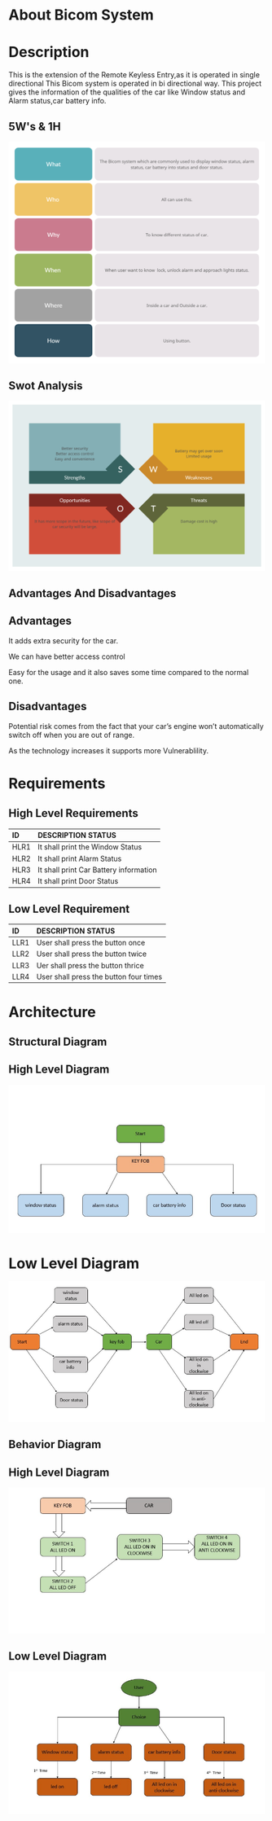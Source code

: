 # About Bicom System 

#  Description 

This is the extension of the Remote Keyless Entry,as it is operated in single directional This Bicom system is operated in bi directional way. This project gives the information of the qualities of the car like Window status and Alarm status,car battery info.

## 5W's & 1H

![](https://github.com/KeerthuMG/M3_Group40/blob/main/2_BiCom%20System/6_ImagesAndVideos/2SW.jpg)

##  Swot Analysis 

![](https://github.com/KeerthuMG/M3_Group40/blob/main/2_BiCom%20System/6_ImagesAndVideos/1SW.jpg)

##  Advantages And Disadvantages

## Advantages

It adds extra security for the car.

We can have better access control

Easy for the usage and it also saves some time compared to the normal one.


## Disadvantages

Potential risk comes from the fact that your car’s engine won’t automatically switch off when you are out of range.

As the technology increases it supports more Vulnerablility.


# Requirements

## High Level Requirements
|ID  |DESCRIPTION	STATUS                                   |
|:---|:----------------------------------------------------|
|HLR1|It shall print the Window Status|
|HLR2|It shall print Alarm Status |
|HLR3|It shall print Car Battery information |
|HLR4|It shall print Door Status |


## Low Level Requirement
|ID  |DESCRIPTION	STATUS                                                               |
|:---|:--------------------------------------------------------------------------------|
|LLR1|User shall press the button once |
|LLR2|User shall press the button twice |
|LLR3|Uer shall press the button thrice |
|LLR4|User shall press the button four times |

# Architecture 

## Structural Diagram

## High Level Diagram
![](https://github.com/KeerthuMG/M3_Group40/blob/main/2_BiCom%20System/2_Architecture/Behavioral%20Diagram/1.jpeg)


# Low Level Diagram
![](https://github.com/KeerthuMG/M3_Group40/blob/main/2_BiCom%20System/2_Architecture/Behavioral%20Diagram/2.jpeg)



## Behavior Diagram
## High Level Diagram
![](https://github.com/KeerthuMG/M3_Group40/blob/main/2_BiCom%20System/2_Architecture/Structural%20Diagram/3.jpeg)


## Low Level Diagram
![](https://github.com/KeerthuMG/M3_Group40/blob/main/2_BiCom%20System/2_Architecture/Structural%20Diagram/4.jpeg)

